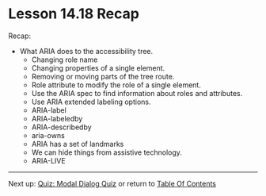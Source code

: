 # Lesson 14.18 Recap

Recap:
- What ARIA does to the accessibility tree. 
  - Changing role name
  - Changing properties of a single element.
  - Removing or moving parts of the tree route.
  - Role attribute to modify the role of a single element.
  - Use the ARIA spec to find information about roles and attributes.
  - Use ARIA extended labeling options.
  - ARIA-label
  - ARIA-labeledby
  - ARIA-describedby
  - aria-owns
  - ARIA has a set of landmarks
  - We can hide things from assistive technology.
  - ARIA-LIVE

- - -
Next up: [Quiz: Modal Dialog Quiz](ND024_Part2_Lesson14_19.md) or return to [Table Of Contents](./ND024_TableOfContents.md)
